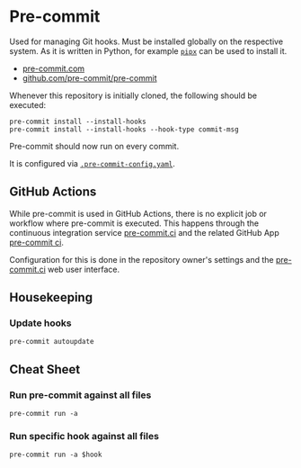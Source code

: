 # Pre-commit

Used for managing Git hooks. Must be installed globally on the respective
system. As it is written in Python, for example
[`pipx`](https://github.com/pypa/pipx) can be used to install it.

- [pre-commit.com](https://pre-commit.com)
- [github.com/pre-commit/pre-commit](https://github.com/pre-commit/pre-commit)

Whenever this repository is initially cloned, the following should be executed:

```shell
pre-commit install --install-hooks
pre-commit install --install-hooks --hook-type commit-msg
```

Pre-commit should now run on every commit.

It is configured via [`.pre-commit-config.yaml`](../../.pre-commit-config.yaml).

## GitHub Actions

While pre-commit is used in GitHub Actions, there is no explicit job or workflow
where pre-commit is executed. This happens through the continuous integration
service [pre-commit.ci](https://pre-commit.ci/) and the related GitHub App
[pre-commit ci](https://github.com/marketplace/pre-commit-ci).

Configuration for this is done in the repository owner's settings and the
[pre-commit.ci](https://pre-commit.ci/) web user interface.

## Housekeeping

### Update hooks

```shell
pre-commit autoupdate
```

## Cheat Sheet

### Run pre-commit against all files

```shell
pre-commit run -a
```

### Run specific hook against all files

```shell
pre-commit run -a $hook
```

